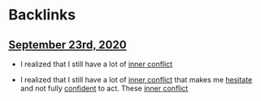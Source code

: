 
# Backlinks
## [September 23rd, 2020](<September 23rd, 2020.md>)
- I realized that I still have a lot of [inner conflict](<inner conflict.md>)

- I realized that I still have a lot of [inner conflict](<inner conflict.md>) that makes me [hesitate](<hesitate.md>) and not fully [confident](<confident.md>) to act. These [inner conflict](<inner conflict.md>)


